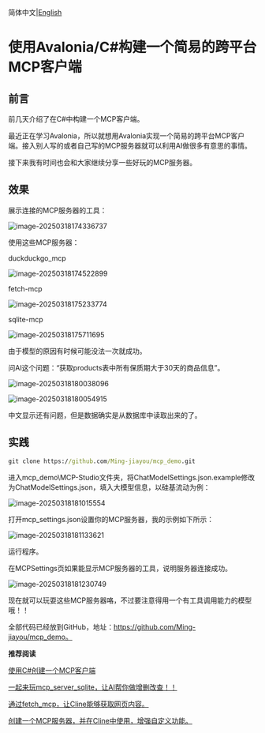 简体中文|[English](./README.md) 

# 使用Avalonia/C#构建一个简易的跨平台MCP客户端

## 前言

前几天介绍了在C#中构建一个MCP客户端。

最近正在学习Avalonia，所以就想用Avalonia实现一个简易的跨平台MCP客户端。接入别人写的或者自己写的MCP服务器就可以利用AI做很多有意思的事情。

接下来我有时间也会和大家继续分享一些好玩的MCP服务器。

## 效果

展示连接的MCP服务器的工具：

![image-20250318174336737](https://mingupupup.oss-cn-wuhan-lr.aliyuncs.com/imgs/image-20250318174336737.png)

使用这些MCP服务器：

duckduckgo_mcp

![image-20250318174522899](https://mingupupup.oss-cn-wuhan-lr.aliyuncs.com/imgs/image-20250318174522899.png)

fetch-mcp

![image-20250318175233774](https://mingupupup.oss-cn-wuhan-lr.aliyuncs.com/imgs/image-20250318175233774.png)

sqlite-mcp

![image-20250318175711695](https://mingupupup.oss-cn-wuhan-lr.aliyuncs.com/imgs/image-20250318175711695.png)

由于模型的原因有时候可能没法一次就成功。

问AI这个问题：“获取products表中所有保质期大于30天的商品信息”。

![image-20250318180038096](https://mingupupup.oss-cn-wuhan-lr.aliyuncs.com/imgs/image-20250318180038096.png)

![image-20250318180054915](https://mingupupup.oss-cn-wuhan-lr.aliyuncs.com/imgs/image-20250318180054915.png)

中文显示还有问题，但是数据确实是从数据库中读取出来的了。

## 实践

```cmd
git clone https://github.com/Ming-jiayou/mcp_demo.git
```

进入mcp_demo\MCP-Studio文件夹，将ChatModelSettings.json.example修改为ChatModelSettings.json，填入大模型信息，以硅基流动为例：

![image-20250318181015554](https://mingupupup.oss-cn-wuhan-lr.aliyuncs.com/imgs/image-20250318181015554.png)

打开mcp_settings.json设置你的MCP服务器，我的示例如下所示：

![image-20250318181133621](https://mingupupup.oss-cn-wuhan-lr.aliyuncs.com/imgs/image-20250318181133621.png)

运行程序。

在MCPSettings页如果能显示MCP服务器的工具，说明服务器连接成功。

![image-20250318181230749](https://mingupupup.oss-cn-wuhan-lr.aliyuncs.com/imgs/image-20250318181230749.png)

现在就可以玩耍这些MCP服务器咯，不过要注意得用一个有工具调用能力的模型哦！！

全部代码已经放到GitHub，地址：https://github.com/Ming-jiayou/mcp_demo。

**推荐阅读**

[使用C#创建一个MCP客户端](https://mp.weixin.qq.com/s/Jd6irZiwKuRn3IselQAhNQ)

[一起来玩mcp_server_sqlite，让AI帮你做增删改查！！](https://mp.weixin.qq.com/s/dASBZQfC3aWsw_85V2tn-g)

[通过fetch_mcp，让Cline能够获取网页内容。](https://mp.weixin.qq.com/s/iG2cFhYf0tAqQTxfKtlsQw)

[创建一个MCP服务器，并在Cline中使用，增强自定义功能。](https://mp.weixin.qq.com/s/nkJ3pqvsBX7HQEkTVI0Fvw)
